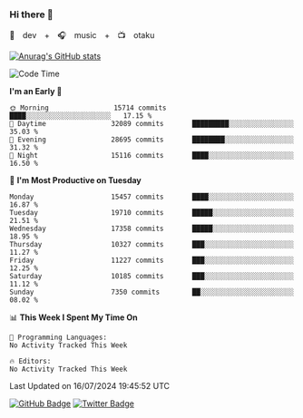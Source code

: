 ### Hi there 👋

🚀　dev　+　🎧　music　+　📺　otaku


[![Anurag's GitHub stats](https://github-readme-stats.vercel.app/api?username=koheitasaka&count_private=true&show_icons=true&theme=monokai)](https://github.com/koheitasaka/github-readme-stats)

<!--START_SECTION:waka-->
![Code Time](http://img.shields.io/badge/Code%20Time-1%2C161%20hrs%2023%20mins-blue)

**I'm an Early 🐤** 

```text
🌞 Morning                15714 commits       ████░░░░░░░░░░░░░░░░░░░░░   17.15 % 
🌆 Daytime                32089 commits       █████████░░░░░░░░░░░░░░░░   35.03 % 
🌃 Evening                28695 commits       ████████░░░░░░░░░░░░░░░░░   31.32 % 
🌙 Night                  15116 commits       ████░░░░░░░░░░░░░░░░░░░░░   16.50 % 
```
📅 **I'm Most Productive on Tuesday** 

```text
Monday                   15457 commits       ████░░░░░░░░░░░░░░░░░░░░░   16.87 % 
Tuesday                  19710 commits       █████░░░░░░░░░░░░░░░░░░░░   21.51 % 
Wednesday                17358 commits       █████░░░░░░░░░░░░░░░░░░░░   18.95 % 
Thursday                 10327 commits       ███░░░░░░░░░░░░░░░░░░░░░░   11.27 % 
Friday                   11227 commits       ███░░░░░░░░░░░░░░░░░░░░░░   12.25 % 
Saturday                 10185 commits       ███░░░░░░░░░░░░░░░░░░░░░░   11.12 % 
Sunday                   7350 commits        ██░░░░░░░░░░░░░░░░░░░░░░░   08.02 % 
```


📊 **This Week I Spent My Time On** 

```text
💬 Programming Languages: 
No Activity Tracked This Week

🔥 Editors: 
No Activity Tracked This Week
```


 Last Updated on 16/07/2024 19:45:52 UTC
<!--END_SECTION:waka-->

[![GitHub Badge](https://img.shields.io/badge/GitHub-100000?style=for-the-badge&logo=github&logoColor=white)](https://github.com/koheitasaka)
[![Twitter Badge](https://img.shields.io/badge/Twitter-1DA1F2?style=for-the-badge&logo=twitter&logoColor=white)](https://twitter.com/sleep_asleep_)
